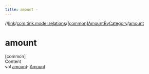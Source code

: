 ```yaml
---
title: amount -
---
```

//[link](../../index.md)/[com.tink.model.relations](../index.md)/[[common]AmountByCategory](index.md)/[amount](amount.md)



# amount  
[common]  
Content  
val [amount](amount.md): [Amount](../../com.tink.model.misc/[common]-amount/index.md)  



